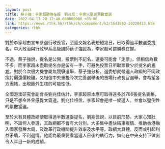 ```yaml
---
layout: post
title: 蔡子強：李家超勝券在握　劉兆佳：李會以壓倒票數當選
date: 2022-04-13 20:12:40.000000000 +08:00
link: https://news.rthk.hk/rthk/ch/component/k2/1643862-20220413.htm
categories: rthk
---
```


對於李家超由宣布參選行政長官，至遞交報名表短短幾日，已取得過半數選委提名，中大政治與行政學系高級講師蔡子強認為，李家超可謂勝券在握。

不過，蔡子強說，提名是公開，投票則不記名，選委可能會「走票」，但相信為數不多，而李家超未盡取提名亦是留有一手，可避免投票日所取票數少於提名的尷尬。對於今次很大機會屬無競爭選舉，蔡子強分析，選委想就候選人政綱的不同政策討價還價較難，又相信中央重視今次完善選舉後的首場行政長官選舉，會希望各方團結，出現節外生枝的可能性低。

全國港澳研究會副會長劉兆佳估計，李家超原本應可取得遠多於786張提名表格，只是不想令外界感覺太霸道。劉兆佳相信，李家超會是唯一候選人，並會以壓倒性的票數當選。

至於未有具體政綱便取得過半數選委提名，劉兆佳說，以目前形勢，大家心知肚明，不論何人參選，其政綱都不會有大分別，大多集中盡快結束疫情、推動香港融入國家發展大局，及改革行政機關提升效率及水平等。政綱太具體，反而或引起利益矛盾，不利選情。他認為最重要看當選人日後的執行力，如何在中央支持下做出令人耳目一新的成績。
